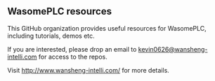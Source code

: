 ## WasomePLC resources

This GitHub organization provides useful resources for WasomePLC, including tutorials, demos etc. 

If you are interested, please drop an email to kevin0626@wansheng-intelli.com for access to the repos.

Visit http://www.wansheng-intelli.com/ for more details.


<!--

**Here are some ideas to get you started:**

🙋‍♀️ A short introduction - what is your organization all about?
🌈 Contribution guidelines - how can the community get involved?
👩‍💻 Useful resources - where can the community find your docs? Is there anything else the community should know?
🍿 Fun facts - what does your team eat for breakfast?
🧙 Remember, you can do mighty things with the power of [Markdown](https://docs.github.com/github/writing-on-github/getting-started-with-writing-and-formatting-on-github/basic-writing-and-formatting-syntax)
-->
